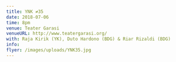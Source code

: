 ```yaml
---
title: YNK ≠35
date: 2018-07-06
time: 8pm
venue: Teater Garasi
venueURL: http://www.teatergarasi.org/
with: Raja Kirik (YK), Duto Hardono (BDG) & Riar Rizaldi (BDG)
info:
flyer: /images/uploads/YNK35.jpg
---
```

